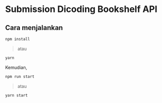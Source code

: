 # Submission Dicoding Bookshelf API

## Cara menjalankan

```sh
npm install
```

> atau

```sh
yarn
```

Kemudian,

```sh
npm run start
```

> atau

```sh
yarn start
```

